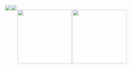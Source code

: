 

<a href="https://github.com/anuraghazra/github-readme-stats">
  <img align="left" src="https://github-readme-stats.vercel.app/api?username=ymurao4&count_private=true" />
</a>
<a href="https://github.com/anuraghazra/github-readme-stats">
  <img align="left" src="https://github-readme-stats.vercel.app/api/top-langs/?username=ymurao4" />
</a>

<p>
  <a href="https://github.com/ymurao4">
    <img
      align="left"
      height="170px"
      src="https:/github-readme-stats-ymurao4.vercel.app/api?username=ymurao4&count_private=true&show_icons=true&theme=github_dark&include_all_commits=true"
    />
  </a>
  <a href="https://github.com/ymurao4">
    <img
      align="left"
      height="170px"
      src="https://github-readme-stats-ymurao4.vercel.app/api/top-langs/?username=ymurao4&layout=compact&theme=github_dark&count_private=true&include_all_commits=true"
    />
  </a>
</p>

